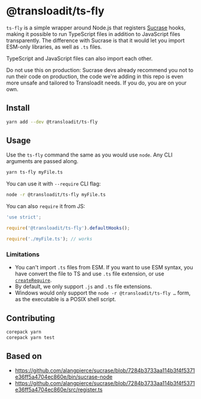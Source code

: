 # @transloadit/ts-fly

`ts-fly` is a simple wrapper around Node.js that registers [Sucrase][] hooks,
making it possible to run TypeScript files in addition to JavaScript files
transparently. The difference with Sucrase is that it would let you import
ESM-only libraries, as well as `.ts` files.

TypeScript and JavaScript files can also import each other.

Do not use this on production: Sucrase devs already recommend you not to run
their code on production, the code we're adding in this repo is even more unsafe
and tailored to Transloadit needs. If you do, you are on your own.

## Install

```sh
yarn add --dev @transloadit/ts-fly
```

## Usage

Use the `ts-fly` command the same as you would use `node`. Any CLI arguments are
passed along.

```sh
yarn ts-fly myFile.ts
```

You can use it with `--require` CLI flag:

```sh
node -r @transloadit/ts-fly myFile.ts
```

You can also `require` it from JS:

```js
'use strict';

require('@transloadit/ts-fly').defaultHooks();

require('./myFile.ts'); // works
```

### Limitations

- You can't import `.ts` files from ESM. If you want to use ESM syntax, you have
  convert the file to TS and use `.ts` file extension, or use
  [`createRequire`](https://nodejs.org/api/module.html#modulecreaterequirefilename).
- By default, we only support `.js` and `.ts` file extensions.
- Windows would only support the `node -r @transloadit/ts-fly …` form, as the
  executable is a POSIX shell script.

## Contributing

```sh
corepack yarn
corepack yarn test
```

## Based on

- <https://github.com/alangpierce/sucrase/blob/7284b3733aa114b3f4f5371e36ff5a4704ec860e/bin/sucrase-node>
- <https://github.com/alangpierce/sucrase/blob/7284b3733aa114b3f4f5371e36ff5a4704ec860e/src/register.ts>

[Sucrase]: https://github.com/alangpierce/sucrase
